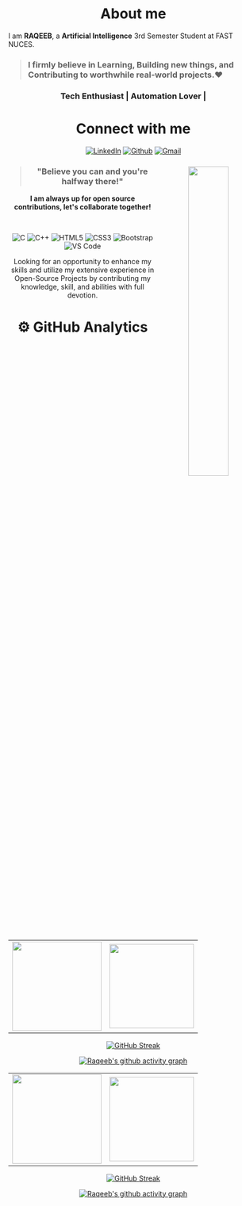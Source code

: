 <!-- 
![reame4](https://user-images.githubusercontent.com/90326051/164891150-8bc4a1d8-b9df-4a83-8857-3cf47e320658.png) 

<h1 align="center" >Hey, I'm <a href="https://www.linkedin.com/in/Raqeeb/" target="_blank">RAQEEB 👋</a>
  </br>
<img width="40%" align="right"   src="https://user-images.githubusercontent.com/90326051/163715255-a025d887-bdf0-4801-afd9-929c9d876190.png" > -->

<!-- ![MyGithubBanner](https://user-images.githubusercontent.com/90326051/192113603-d802367b-14e0-462e-9d30-e138caef5898.png) -->
<!--![GitHubBanner](https://github.com/user-attachments/assets/e8246af6-b8cd-49bb-9839-79c6c2d1e1c0)-->



<!-- <h3>About me,</h3> -->
<h1 align="center"> About me</h1>

I am <b>RAQEEB</b>, a <b>Artificial Intelligence</b> 3rd Semester Student at FAST NUCES.

> ### I firmly believe in <b>Learning</b>, <b>Building</b> new things, and <b>Contributing</b> to worthwhile real-world projects.❤

<h3 align="center">Tech Enthusiast | Automation Lover |  </h3>
   <div align="center">

 <h1 align="center">Connect with me</h1>

<div align="center">
<a  href="https://www.linkedin.com/in/raqeeb-9b695728b/" target="_blank"><img alt="LinkedIn" src="https://img.shields.io/badge/linkedin%20-%230077B5.svg?&style=for-the-badge&logo=linkedin&logoColor=white" /></a>
<a href="https://github.com/RaeesRaqeeb" target="_blank"><img alt="Github" src="https://img.shields.io/badge/GitHub-100000?style=for-the-badge&logo=github&logoColor=white"/></a>
<a href="mailto:raqeebraees23@gmail.com"><img  alt="Gmail" src="https://img.shields.io/badge/Gmail-D14836?style=for-the-badge&logo=gmail&logoColor=white"></a>

 <div align="center">

   
   <img width="40%" align="right"   src="https://user-images.githubusercontent.com/90326051/196059543-f26eed56-e331-4211-8c0f-7ec25ab482de.png">



> ### "Believe you can and you're halfway there!"

**I am always up for open source contributions, let's collaborate together!**



<br>
<p align="center"> 
<img alt="C" src="https://img.shields.io/badge/c-%2300599C.svg?&style=for-the-badge&logo=c&logoColor=white" />
<img alt="C++" src="https://img.shields.io/badge/c++-%2300599C.svg?&style=for-the-badge&logo=c%2B%2B&ogoColor=white" />
<img alt="HTML5" src="https://img.shields.io/badge/html5-%23E34F26.svg?&style=for-the-badge&logo=html5&logoColor=white" />
 <img alt="CSS3" src="https://img.shields.io/badge/css3-%231572B6.svg?&style=for-the-badge&logo=css3&logoColor=white" />
 <img alt="Bootstrap" src="https://img.shields.io/badge/bootstrap-%23563D7C.svg?style=for-the-badge&logo=bootstrap&logoColor=white" />
<img alt="VS Code" src="https://img.shields.io/badge/Visual_Studio_Code-0078D4?style=for-the-badge&logo=visual%20studio%20code&logoColor=white" />

</p>


Looking for an opportunity to enhance my skills and utilize my extensive experience in Open-Source Projects by contributing my knowledge, skill, and abilities with full devotion.

<!--
<h1 align="center">💻 Projects</h1>


| Project Name      | Description | 
| :---:        |    :----   |  
| [Imdad](https://imdad.netlify.app/)  | Bridging the gap between NGOs and public. Encouraging people to raise money for needy people and maintaining an accurate record of their valuable donations.
| [LeatherHoard](https://leatherhoard.netlify.app/)     | A basic template for e-commerce website, designed with HTML, CSS and Bootstrap. It is an open-source website.
| [Randomized Color Lab](https://colors-lab.netlify.app/)     | A React color-guessing project will help beginners understand the basic principles of React.js (components, properties, and hooks).
| [Work Flash](https://workflash.netlify.app/)     | Do you desire greater exposure for your projects? Do you want others to be able to learn from your project? If the answer is yes, you are in the right place. The "Work Flash" website will assist you in growing your network and showcasing your work to the world. Grow your website to attract more viewers by contributing it to "Work Flash."
| [Tracker Expense Calculator](https://yellow-dune-0d56eaa00.1.azurestaticapps.net/index.html)     | An easy-to-use budgeting calculator will help users to understand their expenses and manage their money. The budget process depends on an accurate calculation of expenses and revenues (Total Expenses = Net Revenue - Net Income) so that the user can calculate their total expenses. Utilizing our free expense calculator will take control of your spending! I have also contributed this project to Microsoft's Academic Content repository.
| [Blood Support](http://blood-support.live/)  | Creating a support platform to bridge the gap between donors, patients, blood banks, hospitals and maternity centers, so that they can easily connect with nearby blood donors and blood banks. |
  

# 🏆 HacktoberFest 2022 Badges
[![An image of @kiranpanjwani's Holopin badges, which is a link to view their full Holopin profile](https://holopin.me/kiranpanjwani)](https://holopin.io/@kiranpanjwani)

<h2 align="left">Support My Work:</h2>
<p><a href="https://www.buymeacoffee.com/kiranpanjwani220"> <img align="left" src="https://cdn.buymeacoffee.com/buttons/v2/default-yellow.png" height="50" width="210" alt="KiranAminPanjwani" /></a></p><br><br>
   -->
# ⚙️ GitHub Analytics
  
<table>
  <tr>
    <td><img height="180px" src="https://github-readme-stats.vercel.app/api?username=RaeesRaqeeb&show_icons=true&theme=dark"/></td>
    <td><img height="170px" src="https://github-readme-stats.vercel.app/api/top-langs/?username=RaeesRaqeeb&layout=compact&theme=dark" /></td>
  </tr>
</table>

[![GitHub Streak](https://github-readme-streak-stats.herokuapp.com?user=RaeesRaqeeb&theme=dark&hide_border=true)](https://git.io/streak-stats)

[![Raqeeb's github activity graph](https://github-readme-activity-graph.vercel.app/graph?username=RaeesRaqeeb&bg_color=000000&color=c4c4c4&line=878787&point=878282&area=true&hide_border=true)](https://github.com/ashutosh00710/github-readme-activity-graph)<table>
  <tr>
<td><img height="180px" src="https://github-readme-stats.vercel.app/api?username=RaeesRaqeeb&show_icons=true&theme=dark"/>
    <td><img height="170px" src="https://github-readme-stats.vercel.app/api/top-langs/?username=RaeesRaqeeb&layout=compact&theme=dark" /></td>
  </tr>
</table>



[![GitHub Streak](https://github-readme-streak-stats.herokuapp.com?user=RaeesRaqeeb%20&theme=dark&hide_border=true)](https://git.io/streak-stats)

[![Raqeeb's github activity graph](https://github-readme-activity-graph.vercel.app/graph?username=RaeesRaqeeb&bg_color=000000&color=c4c4c4&line=878787&point=878282&area=true&hide_border=true)](https://github.com/ashutosh00710/github-readme-activity-graph)



